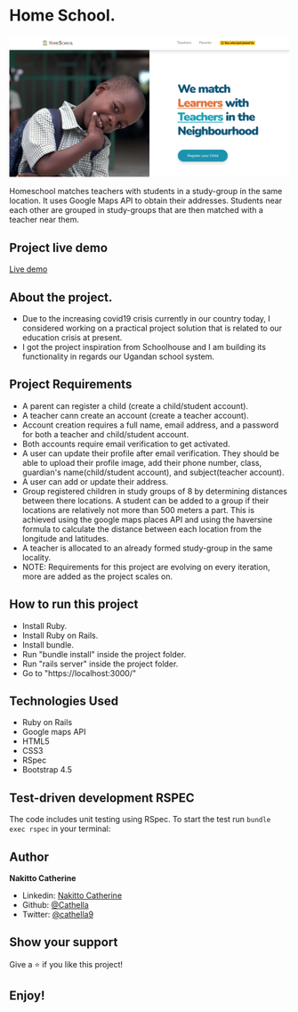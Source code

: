 # Home School.
![](app/assets/images/github.png)

Homeschool matches teachers with students in a study-group in the same location. It uses Google Maps API to obtain their addresses. Students near each other are grouped in study-groups that are then matched with a teacher near them.

## Project live demo
[Live demo](https://homeschool.ug)

## About the project.
- Due to the increasing covid19 crisis currently in our country today, I considered working on a practical project solution that is related to our education crisis at present. 
- I got the project inspiration from Schoolhouse and I am building its functionality in regards our Ugandan school system.

## Project Requirements
- A parent can register a child (create a child/student account).
- A teacher cann create an account (create a teacher account).
- Account creation requires a full name, email address, and a password for both a teacher and child/student account.
- Both accounts require email verification to get activated.
- A user can update their profile after email verification. They should be able to upload their profile image, add their phone number, class, guardian's name(child/student account), and subject(teacher account).
- A user can add or update their address.
- Group registered children in study groups of 8 by determining distances between there locations. A student can be added to a group if their locations are relatively not more than 500 meters a part. This is achieved using the google maps places API and using the haversine formula to calculate the distance between each location from the longitude and latitudes.
- A teacher is allocated to an already formed study-group in the same locality.
- NOTE: Requirements for this project are evolving on every iteration, more are added as the project scales on.

## How to run this project

- Install Ruby.
- Install Ruby on Rails.
- Install bundle.
- Run "bundle install" inside the project  folder.
- Run "rails server" inside the project folder.
- Go to "https://localhost:3000/"

## Technologies Used
- Ruby on Rails
- Google maps API
- HTML5
- CSS3
- RSpec
- Bootstrap 4.5

## Test-driven development RSPEC

The code includes unit testing using RSpec. To start the test run `bundle exec rspec` in your terminal:

## Author

**Nakitto Catherine**
- Linkedin: [Nakitto Catherine](https://www.linkedin.com/in/nakitt-catherine2020)
- Github: [@Cathella](https://github.com/Cathella)
- Twitter: [@cathella9](https://twitter.com/cathella9)


## Show your support

Give a ⭐️ if you like this project!

## Enjoy!
